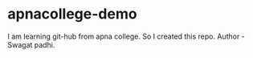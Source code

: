# apnacollege-demo
I am learning git-hub from apna college. So I created this repo.
Author - Swagat padhi.
